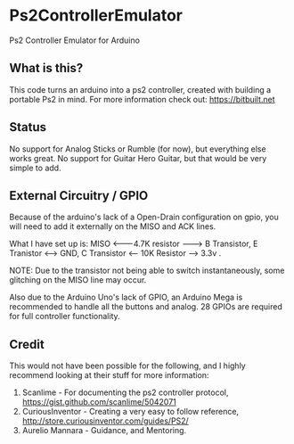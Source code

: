 # Ps2ControllerEmulator
Ps2 Controller Emulator for Arduino


What is this?
----------------
This code turns an arduino into a ps2 controller, created with building a portable Ps2 in mind. 
For more information check out: https://bitbuilt.net

Status
--------------
No support for Analog Sticks or Rumble (for now), but everything else works great.
No support for Guitar Hero Guitar, but that would be very simple to add.

External Circuitry / GPIO
--------------------------
Because of the arduino's lack of a Open-Drain configuration on gpio, you will need to add it externally on the MISO and ACK lines.

What I have set up is: MISO <---4.7K resistor ---> B Transistor, E Tranistor <--> GND, C Transistor <-- 10K Resistor --> 3.3v .

NOTE: Due to the transistor not being able to switch instantaneously, some glitching on the MISO line may occur.

Also due to the Arduino Uno's lack of GPIO, an Arduino Mega is recommended to handle all the buttons and analog.
28 GPIOs are required for full controller functionality.


Credit
---------------
This would not have been possible for the following, and I highly recommend looking at their stuff for more information:

1. Scanlime - For documenting the ps2 controller protocol, https://gist.github.com/scanlime/5042071
2. CuriousInventor - Creating a very easy to follow reference, http://store.curiousinventor.com/guides/PS2/
3. Aurelio Mannara - Guidance, and Mentoring.










